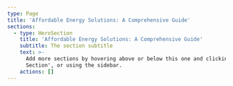 ```yaml
---
type: Page
title: 'Affordable Energy Solutions: A Comprehensive Guide'
sections:
  - type: HeroSection
    title: 'Affordable Energy Solutions: A Comprehensive Guide'
    subtitle: The section subtitle
    text: >-
      Add more sections by hovering above or below this one and clicking '+ Add
      Section', or using the sidebar.
    actions: []
---
```

